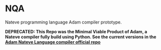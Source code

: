 # NQA

Nateve programming language Adam compiler prototype.

**DEPRECATED: This Repo was the Minimal Viable Product of Adam, a Nateve compiler fully build using Python. See the current versions in the [Adam Nateve Language compiler official repo](https://github.com/NateveLang/Adam)**
